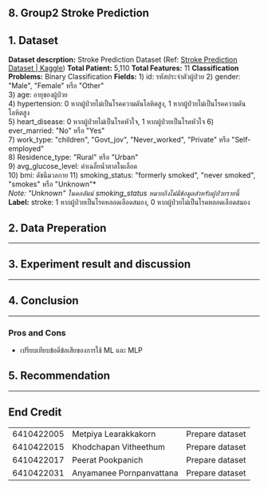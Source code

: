 ## 8. Group2 Stroke Prediction


## 1. Dataset 

**Dataset descrption:** Stroke Prediction Dataset (Ref: [Stroke Prediction Dataset | Kaggle](https://www.kaggle.com/datasets/fedesoriano/stroke-prediction-dataset))
**Total Patient:** 5,110
**Total Features:** 11
**Classification Problems:** Binary Classification
**Fields:**
	1) id: รหัสประจำตัวผู้ป่วย 
	2) gender: "Male", "Female" หรือ "Other"  
	3) age: อายุของผู้ป่วย  
	4) hypertension: 0 หากผู้ป่วยไม่เป็นโรคความดันโลหิตสูง, 1 หากผู้ป่วยไม่เป็นโรคความดันโลหิตสูง  
	5) heart_disease: 0 หากผู้ป่วยไม่เป็นโรคหัวใจ, 1 หากผู้ป่วยเป็นโรคหัวใจ
	6) ever_married: "No" หรือ "Yes"  
	7) work_type: "children", "Govt_jov", "Never_worked", "Private" หรือ "Self-employed"  
	8) Residence_type: "Rural" หรือ "Urban"  
	9) avg_glucose_level: ค่าเฉลี่ยน้ำตาลในเลือด  
	10) bmi: ดัชนีมวลกาย
	11) smoking_status: "formerly smoked", "never smoked", "smokes" หรือ "Unknown"*  
	*Note: "Unknown" ในคอลัมน์ smoking_status หมายถึงไม่มีข้อมูลสำหรับผู้ป่วยรายนี้*
**Label:**
stroke: 1 หากผู้ป่วยเป็นโรคหลอดเลือดสมอง, 0 หากผู้ป่วยไม่เป็นโรคหลอดเลือดสมอง







## 2. Data Preperation
<hr>




## 3. Experiment result and discussion
<hr>


## 4. Conclusion
<hr>

### Pros and Cons
- เปรียบเทียบข้อดีข้อเสียของการใช้ ML และ MLP

## 5. Recommendation
<hr>



## End Credit



<table>
  <tr>
    <td>6410422005</td>
    <td>Metpiya Learakkakorn</td>
    <td>Prepare dataset</td>
  </tr>
  <tr>
    <td>6410422015</td>
    <td>Khodchapan Vitheethum</td>
    <td>Prepare dataset</td>
  </tr>
  <tr>
    <td>6410422017</td>
    <td>Peerat Pookpanich</td>
    <td>Prepare dataset </td>
  </tr>
  <tr>
    <td>6410422031</td>
    <td>Anyamanee Pornpanvattana</td>
    <td>Prepare dataset </td>
  </tr>
</table>
